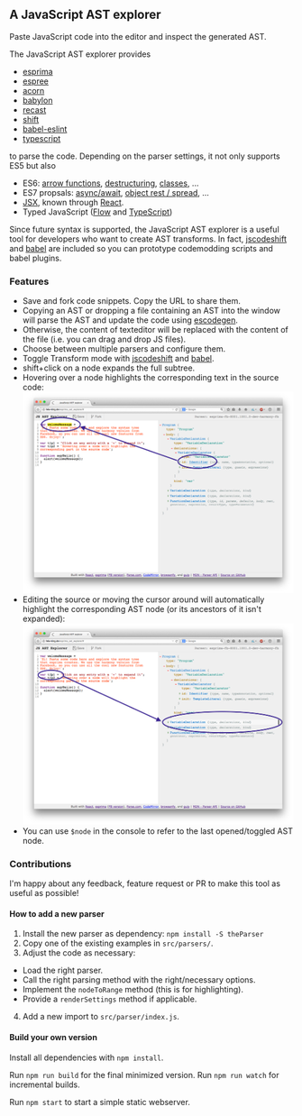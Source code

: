 ## A JavaScript AST explorer

Paste JavaScript code into the editor and inspect the generated AST.

The JavaScript AST explorer provides

- [esprima][]
- [espree][]
- [acorn][]
- [babylon][]
- [recast][]
- [shift][]
- [babel-eslint][]
- [typescript][]

to parse the code. Depending on the parser settings, it not only supports ES5
but also

- ES6: [arrow functions](https://github.com/lukehoban/es6features#arrows), [destructuring](https://github.com/lukehoban/es6features#destructuring),
  [classes](https://github.com/lukehoban/es6features#classes), ...
- ES7 propsals: [async/await](https://github.com/lukehoban/ecmascript-asyncawait), [object rest / spread](https://github.com/sebmarkbage/ecmascript-rest-spread),  ...
- [JSX](https://facebook.github.io/jsx/), known through [React](https://facebook.github.io/react/).
- Typed JavaScript ([Flow](http://flowtype.org/) and [TypeScript](http://typescriptlang.org/))

Since future syntax is supported, the JavaScript AST explorer is a useful tool
for developers who want to create AST transforms.
In fact, [jscodeshift][] and [babel][] are included so you can prototype
codemodding scripts and babel plugins.

### Features

- Save and fork code snippets. Copy the URL to share them.
- Copying an AST or dropping a file containing an AST into the window will
parse the AST and update the code using [escodegen][].
- Otherwise, the content of texteditor will be replaced with the content of the file (i.e.
you can drag and drop JS files).
- Choose between multiple parsers and configure them.
- Toggle Transform mode with [jscodeshift][] and [babel][].
- shift+click on a node expands the full subtree.
- Hovering over a node highlights the corresponding text in the source code:
![source highlight](assets/source.png)
- Editing the source or moving the cursor around will automatically highlight the
corresponding AST node (or its ancestors of it isn't expanded):
![source highlight](assets/ast.png)
- You can use `$node` in the console to refer to the last opened/toggled AST 
node.

[esprima]: https://github.com/jQuery/esprima
[babylon]: https://babeljs.io/
[babel]: https://babeljs.io/docs/advanced/plugins/
[espree]: https://github.com/eslint/espree
[acorn]: https://github.com/marijnh/acorn
[recast]: https://github.com/benjamn/recast
[shift]: https://github.com/shapesecurity/shift-parser-js
[typescript]: https://github.com/Microsoft/TypeScript/
[babel-eslint]: https://github.com/babel/babel-eslint
[jscodeshift]: https://github.com/facebook/jscodeshift
[escodegen]: https://github.com/estools/escodegen

### Contributions

I'm happy about any feedback, feature request or PR to make this tool as useful
as possible!

#### How to add a new parser

1. Install the new parser as dependency: `npm install -S theParser`
2. Copy one of the existing examples in `src/parsers/`.
3. Adjust the code as necessary:
  - Load the right parser.
  - Call the right parsing method with the right/necessary options.
  - Implement the `nodeToRange` method (this is for highlighting).
  - Provide a `renderSettings` method if applicable.
4. Add a new import to `src/parser/index.js`.

#### Build your own version

Install all dependencies with `npm install`.

Run `npm run build` for the final minimized version.
Run `npm run watch` for incremental builds.

Run `npm start` to start a simple static webserver.
